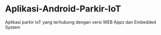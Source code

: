 # Aplikasi-Android-Parkir-IoT
Aplikasi parkir IoT yang terhubung dengan versi WEB Apps dan Embedded System

